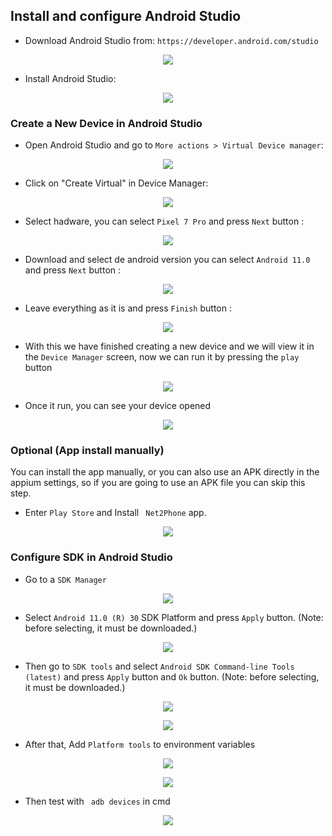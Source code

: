 ## Install and configure Android Studio

* Download Android Studio from: ```https://developer.android.com/studio```
<p align="center">
  <img src="./../../mobile/mobile001/readme-files/001-android-studio-download.jpg">
</p>

* Install Android Studio:
<p align="center">
  <img src="./../../mobile/mobile001/readme-files/002-android-studio-install.JPG">
</p>

### Create a New Device in Android Studio

* Open Android Studio and go to ```More actions > Virtual Device manager```:
<p align="center">
  <img src="./../../mobile/mobile001/readme-files/003-android-studio-more-actions.JPG">
</p>

* Click on "Create Virtual" in Device Manager:
<p align="center">
  <img src="./../../mobile/mobile001/readme-files/004-android-studio-device-manager.JPG">
</p>

* Select hadware, you can select ```Pixel 7 Pro``` and press ```Next``` button :
<p align="center">
  <img src="./../../mobile/mobile001/readme-files/005-android-studio-select-hadware.JPG">
</p>

* Download and select de android version you can select ```Android 11.0``` and press ```Next``` button : 
<p align="center">
  <img src="./../../mobile/mobile001/readme-files/006-android-studio-select-android-version.JPG">
</p>

* Leave everything as it is and press ```Finish``` button : 
<p align="center">
  <img src="./../../mobile/mobile001/readme-files/007-android-studio-finish-device-mananger.JPG">
</p>

* With this we have finished creating a new device and we will view it in the ```Device Manager``` screen, now we can run it by pressing the ```play``` button
<p align="center">
  <img src="./../../mobile/mobile001/readme-files/008-android-studio-run-device.JPG">
</p>

* Once it run, you can see your device opened
<p align="center">
  <img src="./../../mobile/mobile001/readme-files/009-android-studio-run-device-finish.JPG">
</p>

### Optional (App install manually)

You can install the app manually, or you can also use an APK directly in the appium settings, so if you are going to use an APK file you can skip this step.

* Enter ```Play Store``` and Install ``` Net2Phone``` app.
<p align="center">
  <img src="./readme-files-01/003-install-net-2-phone.JPG">
</p>


### Configure SDK in Android Studio

* Go to a ```SDK Manager```
<p align="center">
  <img src="./../../mobile/mobile001/readme-files/010-android-studio-go-sdk-manager.JPG">
</p>

* Select ```Android 11.0 (R) 30``` SDK Platform and press ```Apply``` button. (Note: before selecting, it must be downloaded.)
<p align="center">
  <img src="./../../mobile/mobile001/readme-files/011-android-studio-select-SDK-platform.JPG">
</p>

* Then go to ```SDK tools``` and select ```Android SDK Command-line Tools (latest)``` and press ```Apply``` button and ```Ok``` button. (Note: before selecting, it must be downloaded.)
<p align="center">
  <img src="./../../mobile/mobile001/readme-files/012-android-studio-select-SDK-tool.JPG">
</p>

<p align="center">
  <img src="./../../mobile/mobile001/readme-files/012-android-studio-SDK-download.JPG">
</p>

* After that, Add ```Platform tools``` to environment variables
<p align="center">
  <img src="./../../mobile/mobile001/readme-files/013-android-studio-environment-variables1.JPG">
</p>
<p align="center">
  <img src="./../../mobile/mobile001/readme-files/013-android-studio-environment-variables2.JPG">
</p>

* Then test with ``` adb devices``` in cmd
<p align="center">
  <img src="./../../mobile/mobile001/readme-files/014-android-studio-test-adb-devices.JPG">
</p>
